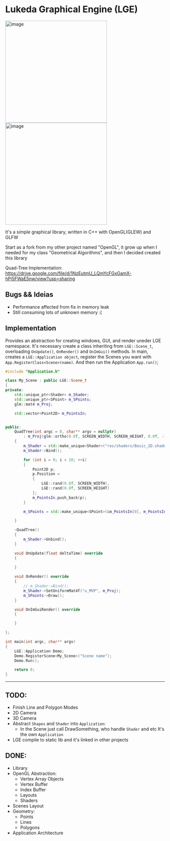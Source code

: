 # Lukeda Graphical Engine (LGE)

<img width="321" alt="image" src="https://user-images.githubusercontent.com/42661760/183973013-015fdf78-94dc-4a1c-9ed9-0cee74c643ad.png">
<img width="321" alt="image" src="https://user-images.githubusercontent.com/42661760/183938865-90a91731-5d5c-49b5-adf4-66d8cf175cd7.png">

It's a simple graphical library, written in C++ with OpenGL(GLEW) and GLFW

Start as a fork from my other project named "OpenGL", it grow up when I needed for my class 
"Geometrical Algorithms", and then I decided created this library

Quad-Tree Implementation: https://drive.google.com/file/d/1NzEutmU_LQmYcFGxGamX-hPj5FWaE5nw/view?usp=sharing

## Bugs && Ideias

- Performance affected from fix in memory leak
- Still consuming lots of unknown memory :(

## Implementation

Provides an abstraction for creating windows, GUI, and render uneder LGE namespace.
It's necessary create a class inheriting from `LGE::Scene_t`, overloading `OnUpdate()`, `OnRender()` and `OnImGui()`
methods.
In main, creates a `LGE::Application object`, register the Scenes you want with `App.RegisterClass<Scene>(name)`.
And then run the Application `App.run()`;

```c++
#include "Application.h"

class My_Scene : public LGE::Scene_t
{
private:
    std::unique_ptr<Shader> m_Shader;
    std::unique_ptr<SPoint> m_SPoints;
    glm::mat4 m_Proj;

    std::vector<Point2D> m_PointsIn;


public:
    QuadTree(int argc = 0, char** argv = nullptr)
        : m_Proj(glm::ortho(0.0f, SCREEN_WIDTH, SCREEN_HEIGHT, 0.0f, -1.0f, 1.0f))
    {
        m_Shader = std::make_unique<Shader>("res/shaders/Basic_2D.shader");
        m_Shader->Bind();

        for (int i = 0; i < 10; ++i)
        {
            Point2D p;
            p.Position =
            {
                LGE::rand(0.0f, SCREEN_WIDTH),
                LGE::rand(0.0f, SCREEN_HEIGHT)
            };
            m_PointsIn.push_back(p);
        }

        m_SPoints = std::make_unique<SPoint>(&m_PointsIn[0], m_PointsIn.size());

    }

    ~QuadTree()
    {
        m_Shader->Unbind();
    }

    void OnUpdate(float deltaTime) override
    {
        
    }

    void OnRender() override
    {
        // m_Shader->Bind();
        m_Shader->SetUniformMat4f("u_MVP", m_Proj);
        m_SPoints->Draw();
    }

    void OnImGuiRender() override 
    {

    }

};

int main(int argc, char** argv)
{
    LGE::Application Demo;
    Demo.RegisterScene<My_Scene>("Scene name");
    Demo.Run();

    return 0;
}
```

- - - -

## TODO:

- Finish Line and Polygon Modes
- 2D Camera
- 3D Camera
- Abstract `Shapes` and `Shader` into `Application`:
    - In the Scene just call DrawSomething, who handle `Shader` and etc It's the own `Application`
- LGE compile to static lib and it's linked in other projects


## DONE:
- Library 
- OpenGL Abstraction:
    - Vertex Array Objects
    - Vertex Buffer
    - Index Buffer
    - Layouts
    - Shaders
- Scenes Layout
- Geometry:
    - Points
    - Lines
    - Polygons
- Application Architecture
